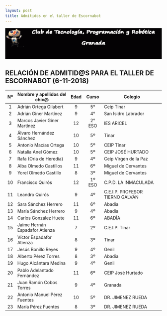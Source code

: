```yaml
---
layout: post
title: Admitidos en el taller de Escornabot
---
```


![](/images/barra.gif)

## RELACIÓN DE ADMITID@S PARA EL TALLER DE ESCORNABOT (6-11-2018)

Nº | Nombre y apellidos del chic@ | Edad | Curso | Colegio |
:--: | -- | :--: | :--: | -- |
1 | Adrián Ortega Gilabert | 9 | 5° | Ceip Tinar |
2 | Adrián Giner Martínez | 9 | 4° | San Isidro Labrador |
3 | Marcos Javier Giner Martínez | 12 | 2° ESO | IES ARICEL |
4 | Álvaro Hernández Sánchez | 10 | 5º | Tinar |
5 | Antonio Macías Ortega | 10 | 5º | CEIP Tínar |
6 | Natalia Anel Gómez | 10 | 5º | CEIP JOSÉ HURTADO |
7 | Rafa (Oria de Heredia) | 9 | 4º | Ceip Virgen de la Paz |
8 | Alba Olmedo Castillos | 11 | 6º |Miguel de Cervantes |
9 | Yorel Olmedo Castillo | 8 | 3º | Miguel de Cervantes |
10 | Francisco Quirós | 12 | 1º ESO | C.P.D. LA INMACULADA |
11 | Leandro Quirós | 9 | 4º | C.E.I.P. PROFESOR TIERNO GALVÁN |
12 | Sara Sánchez Herrero | 11 | 6º | Abadia |
13 | María Sánchez Herrero | 9 | 4º | Abadia |
14 | Carlos González Huete | 11 | 6º | ABADÍA |
15 | Jaime Hernán Espadafor Atienza | 7 | 2º | C.E.I.P. Tinar |
16 | Víctor Espadafor Atienza | 8 | 3º | Tinar |
17 | Jesús Bonillo Reyes | 9 | 4º | Genil |
18 | Alberto Pérez Torres | 8 | 3º | Abadía |
19 | Hugo Alcántara Medina | 9 | 4º | Genil |
20 | Pablo Adelantado Fernández | 11 | 6º | CEIP José Hurtado |
21 | Juan Ramón Cobos Torres | 9 | 4º | Granada |
22 | Antonio Manuel Pérez Fuentes | 10 | 5º | DR. JIMENEZ RUEDA |
23 | María Pérez Fuentes | 8 | 3º | DR.  JIMENEZ RUEDA |
